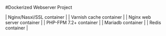 #Dockerized Webserver Project 

| Nginx/Nasxi/SSL container |
| Varnish cache container |
| Nginx web server container |
| PHP-FPM 7.2+ container |
| Mariadb container |
| Redis container |